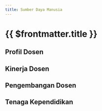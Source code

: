 ```yaml
---
title: Sumber Daya Manusia
---
```


# {{ $frontmatter.title }}

## Profil Dosen

<!--@include: ../indikator/15-23.md-->

## Kinerja Dosen

<!--@include: ../indikator/24-29.md-->

## Pengembangan Dosen

<!--@include: ../indikator/30.md-->

## Tenaga Kependidikan

<!--@include: ../indikator/31.md-->
